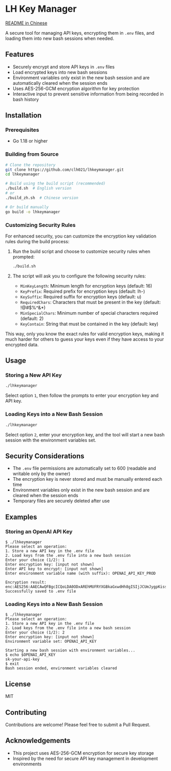 # LH Key Manager

[README in Chinese](README_zh.md)

A secure tool for managing API keys, encrypting them in `.env` files, and loading them into new bash sessions when needed.

## Features

- Securely encrypt and store API keys in `.env` files
- Load encrypted keys into new bash sessions
- Environment variables only exist in the new bash session and are automatically cleared when the session ends
- Uses AES-256-GCM encryption algorithm for key protection
- Interactive input to prevent sensitive information from being recorded in bash history

## Installation

### Prerequisites

- Go 1.18 or higher

### Building from Source

```bash
# Clone the repository
git clone https://github.com/clh021/lhkeymanager.git
cd lhkeymanager

# Build using the build script (recommended)
./build.sh  # English version
# or
./build_zh.sh  # Chinese version

# Or build manually
go build -o lhkeymanager
```

### Customizing Security Rules

For enhanced security, you can customize the encryption key validation rules during the build process:

1. Run the build script and choose to customize security rules when prompted:
   ```bash
   ./build.sh
   ```

2. The script will ask you to configure the following security rules:
   - `MinKeyLength`: Minimum length for encryption keys (default: 16)
   - `KeyPrefix`: Required prefix for encryption keys (default: lh-)
   - `KeySuffix`: Required suffix for encryption keys (default: u)
   - `RequiredChars`: Characters that must be present in the key (default: !@#$%^&*)
   - `MinSpecialChars`: Minimum number of special characters required (default: 2)
   - `KeyContain`: String that must be contained in the key (default: key)

This way, only you know the exact rules for valid encryption keys, making it much harder for others to guess your keys even if they have access to your encrypted data.

## Usage

### Storing a New API Key

```bash
./lhkeymanager
```

Select option `1`, then follow the prompts to enter your encryption key and API key.

### Loading Keys into a New Bash Session

```bash
./lhkeymanager
```

Select option `2`, enter your encryption key, and the tool will start a new bash session with the environment variables set.

## Security Considerations

- The `.env` file permissions are automatically set to 600 (readable and writable only by the owner)
- The encryption key is never stored and must be manually entered each time
- Environment variables only exist in the new bash session and are cleared when the session ends
- Temporary files are securely deleted after use

## Examples

### Storing an OpenAI API Key

```
$ ./lhkeymanager
Please select an operation:
1. Store a new API key in the .env file
2. Load keys from the .env file into a new bash session
Enter your choice (1/2): 1
Enter encryption key: [input not shown]
Enter API key to encrypt: [input not shown]
Enter environment variable name (with suffix): OPENAI_API_KEY_PROD

Encryption result: enc:AES256:AAECAwQFBgcICQoLDA0ODxAREhMUFRYXGBkaGxwdHh8gISIjJCUmJygpKissLS4vMDEyMzQ1Njc4OTo7PD0+P0BBQkNERUZHSElKS0xNTk9QUVJTVFVWV1hZWltcXV5fYGFiY2RlZmdo
Successfully saved to .env file
```

### Loading Keys into a New Bash Session

```
$ ./lhkeymanager
Please select an operation:
1. Store a new API key in the .env file
2. Load keys from the .env file into a new bash session
Enter your choice (1/2): 2
Enter encryption key: [input not shown]
Environment variable set: OPENAI_API_KEY

Starting a new bash session with environment variables...
$ echo $OPENAI_API_KEY
sk-your-api-key
$ exit
Bash session ended, environment variables cleared
```

## License

MIT

## Contributing

Contributions are welcome! Please feel free to submit a Pull Request.

## Acknowledgements

- This project uses AES-256-GCM encryption for secure key storage
- Inspired by the need for secure API key management in development environments


